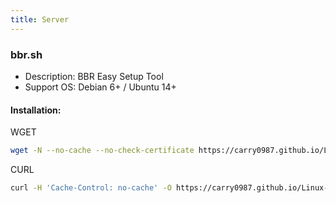 ```yaml
---
title: Server
---
```


### bbr.sh
- Description: BBR Easy Setup Tool
- Support OS: Debian 6+ / Ubuntu 14+

#### Installation:
WGET
``` bash
wget -N --no-cache --no-check-certificate https://carry0987.github.io/Linux-Note/data/Server/bbr.sh && chmod +x bbr.sh && bash bbr.sh
```
CURL
```bash
curl -H 'Cache-Control: no-cache' -O https://carry0987.github.io/Linux-Note/data/Server/bbr.sh && chmod +x bbr.sh && bash bbr.sh
```
